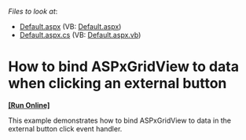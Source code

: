 <!-- default file list -->
*Files to look at*:

* [Default.aspx](./CS/WebSite/Default.aspx) (VB: [Default.aspx](./VB/WebSite/Default.aspx))
* [Default.aspx.cs](./CS/WebSite/Default.aspx.cs) (VB: [Default.aspx.vb](./VB/WebSite/Default.aspx.vb))
<!-- default file list end -->
# How to bind ASPxGridView to data when clicking an external button
<!-- run online -->
**[[Run Online]](https://codecentral.devexpress.com/e1662/)**
<!-- run online end -->


<p>This example demonstrates how to bind ASPxGridView to data in the external button click event handler.</p>

<br/>


